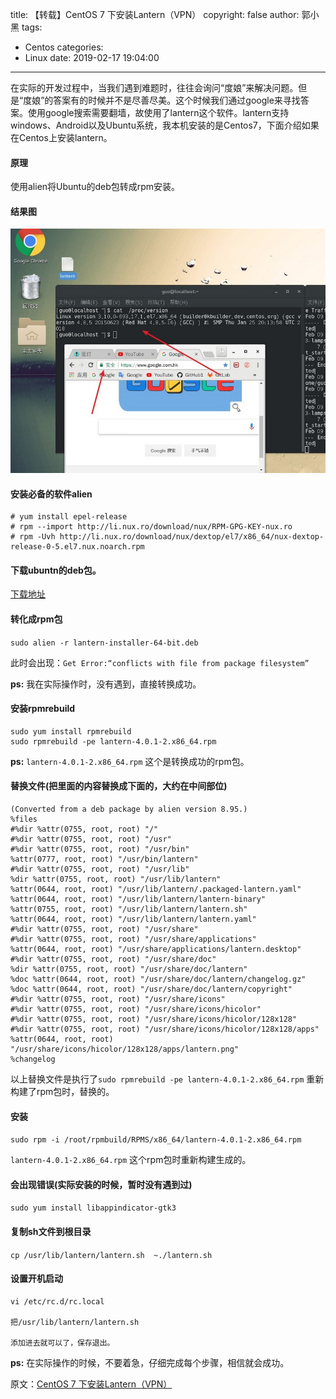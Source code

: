 title: 【转载】CentOS 7 下安装Lantern（VPN）
copyright: false
author: 郭小黑
tags:
  - Centos
categories:
  - Linux
date: 2019-02-17 19:04:00
---

在实际的开发过程中，当我们遇到难题时，往往会询问“度娘”来解决问题。但是“度娘”的答案有的时候并不是尽善尽美。这个时候我们通过google来寻找答案。使用google搜索需要翻墙，故使用了lantern这个软件。lantern支持windows、Android以及Ubuntu系统，我本机安装的是Centos7，下面介绍如果在Centos上安装lantern。

<!--more--> 

#### 原理
 使用alien将Ubuntu的deb包转成rpm安装。
#### 结果图
![](/images/lantern/lantern01.jpg)

#### 安装必备的软件alien

```
# yum install epel-release
# rpm --import http://li.nux.ro/download/nux/RPM-GPG-KEY-nux.ro
# rpm -Uvh http://li.nux.ro/download/nux/dextop/el7/x86_64/nux-dextop-release-0-5.el7.nux.noarch.rpm
```

#### 下载ubuntn的deb包。
[下载地址](https://github.com/getlantern/lantern/releases/tag/latest)

#### 转化成rpm包

`sudo alien -r lantern-installer-64-bit.deb`

此时会出现：`Get Error:“conflicts with file from package filesystem”` 

**ps:** 我在实际操作时，没有遇到，直接转换成功。

#### 安装rpmrebuild

```
sudo yum install rpmrebuild
sudo rpmrebuild -pe lantern-4.0.1-2.x86_64.rpm
```

**ps:** `lantern-4.0.1-2.x86_64.rpm` 这个是转换成功的rpm包。

#### 替换文件(把里面的内容替换成下面的，大约在中间部位)


```
(Converted from a deb package by alien version 8.95.)
%files
#%dir %attr(0755, root, root) "/"
#%dir %attr(0755, root, root) "/usr"
#%dir %attr(0755, root, root) "/usr/bin"
%attr(0777, root, root) "/usr/bin/lantern"
#%dir %attr(0755, root, root) "/usr/lib"
%dir %attr(0755, root, root) "/usr/lib/lantern"
%attr(0644, root, root) "/usr/lib/lantern/.packaged-lantern.yaml"
%attr(0644, root, root) "/usr/lib/lantern/lantern-binary"
%attr(0755, root, root) "/usr/lib/lantern/lantern.sh"
%attr(0644, root, root) "/usr/lib/lantern/lantern.yaml"
#%dir %attr(0755, root, root) "/usr/share"
#%dir %attr(0755, root, root) "/usr/share/applications"
%attr(0644, root, root) "/usr/share/applications/lantern.desktop"
#%dir %attr(0755, root, root) "/usr/share/doc"
%dir %attr(0755, root, root) "/usr/share/doc/lantern"
%doc %attr(0644, root, root) "/usr/share/doc/lantern/changelog.gz"
%doc %attr(0644, root, root) "/usr/share/doc/lantern/copyright"
#%dir %attr(0755, root, root) "/usr/share/icons"
#%dir %attr(0755, root, root) "/usr/share/icons/hicolor"
#%dir %attr(0755, root, root) "/usr/share/icons/hicolor/128x128"
#%dir %attr(0755, root, root) "/usr/share/icons/hicolor/128x128/apps"
%attr(0644, root, root) "/usr/share/icons/hicolor/128x128/apps/lantern.png"
%changelog
```

以上替换文件是执行了`sudo rpmrebuild -pe lantern-4.0.1-2.x86_64.rpm` 重新构建了rpm包时，替换的。

#### 安装

`sudo rpm -i /root/rpmbuild/RPMS/x86_64/lantern-4.0.1-2.x86_64.rpm`

`lantern-4.0.1-2.x86_64.rpm` 这个rpm包时重新构建生成的。

#### 会出现错误(实际安装的时候，暂时没有遇到过)

`sudo yum install libappindicator-gtk3`

#### 复制sh文件到根目录

`cp /usr/lib/lantern/lantern.sh  ~./lantern.sh  
`

#### 设置开机启动

```
vi /etc/rc.d/rc.local

把/usr/lib/lantern/lantern.sh  

添加进去就可以了，保存退出。
```

**ps:** 在实际操作的时候，不要着急，仔细完成每个步骤，相信就会成功。

原文：[CentOS 7 下安装Lantern（VPN）](https://segmentfault.com/a/1190000013278021?utm_source=channel-hottest/*&^%$)
